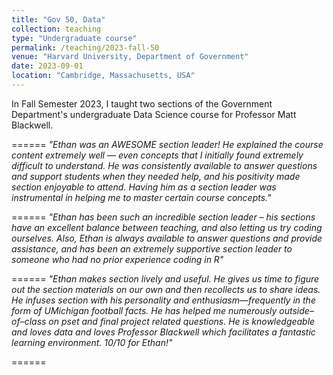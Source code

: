 ```yaml
---
title: "Gov 50, Data"
collection: teaching
type: "Undergraduate course"
permalink: /teaching/2023-fall-50
venue: "Harvard University, Department of Government"
date: 2023-09-01
location: "Cambridge, Massachusetts, USA"
---
```


In Fall Semester 2023, I taught two sections of the Government Department's undergraduate Data Science course for Professor Matt Blackwell.

======
*"Ethan was an AWESOME section leader! He explained the course content extremely well –– even concepts that I initially found extremely difficult to understand. He was consistently available to answer questions and support students when they needed help, and his positivity made section enjoyable to attend. Having him as a section leader was instrumental in helping me to master certain course concepts."*

======
*"Ethan has been such an incredible section leader – his sections have an excellent balance between teaching, and also letting us try coding ourselves. Also, Ethan is always available to answer questions and provide assistance, and has been an extremely supportive section leader to someone who had no prior experience coding in R"*

======
*"Ethan makes section lively and useful. He gives us time to figure out the section materials on our own and then recollects us to share ideas. He infuses section with his personality and enthusiasm—frequently in the form of UMichigan football facts. He has helped me numerously outside–of–class on pset and final project related questions. He is knowledgeable and loves data and loves Professor Blackwell which facilitates a fantastic learning environment. 10/10 for Ethan!"*

======
